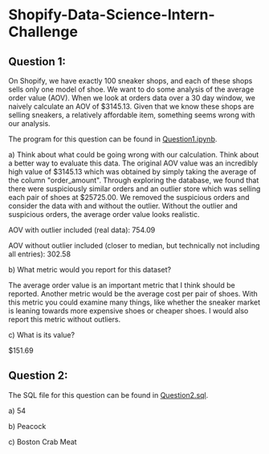 # Shopify-Data-Science-Intern-Challenge

## Question 1:
On Shopify, we have exactly 100 sneaker shops, and each of these shops sells only one model of shoe. We want to do some analysis of the average order value (AOV). When we look at orders data over a 30 day window, we naively calculate an AOV of $3145.13. Given that we know these shops are selling sneakers, a relatively affordable item, something seems wrong with our analysis.

The program for this question can be found in [Question1.ipynb](https://github.com/anjolinea/Shopify-Data-Science-Intern-Challenge/blob/main/Question1.ipynb).

a) Think about what could be going wrong with our calculation. Think about a better way to evaluate this data. 
The original AOV value was an incredibly high value of $3145.13 which was obtained by simply taking the average of the column "order_amount". Through exploring the database, we found that there were suspiciously similar orders and an outlier store which was selling each pair of shoes at $25725.00. We removed the suspicious orders and consider the data with and without the outlier. Without the outlier and suspicious orders, the average order value looks realistic. 

AOV with outlier included (real data): 754.09

AOV without outlier included (closer to median, but technically not including all entries): 302.58

b) What metric would you report for this dataset?

The average order value is an important metric that I think should be reported. Another metric would be the average cost per pair of shoes. With this metric you could examine many things, like whether the sneaker market is leaning towards more expensive shoes or cheaper shoes. I would also report this metric without outliers. 

c) What is its value?

$151.69

## Question 2:

The SQL file for this question can be found in [Question2.sql](https://github.com/anjolinea/Shopify-Data-Science-Intern-Challenge/blob/main/Question2.sql).

a) 54

b) Peacock

c) Boston Crab Meat
